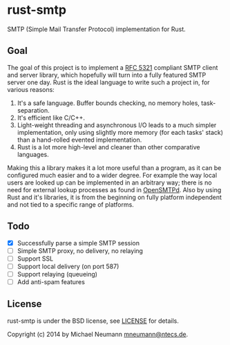 rust-smtp
=========

SMTP (Simple Mail Transfer Protocol) implementation for Rust.

## Goal

The goal of this project is to implement a [RFC 5321][RFC5321] compliant SMTP client and server library, which hopefully
will turn into a fully featured SMTP server one day. Rust is the ideal language to write such a project in, for various
reasons:

1. It's a safe language. Buffer bounds checking, no memory holes, task-separation.
2. It's efficient like C/C++.
3. Light-weight threading and asynchronous I/O leads to a much simpler implementation, only using
   slightly more memory (for each tasks' stack) than a hand-rolled evented implementation.
4. Rust is a lot more high-level and cleaner than other comparative languages.

Making this a library makes it a lot more useful than a program, as it can be configured much easier and to a wider
degree. For example the way local users are looked up can be implemented in an arbitrary way; there is no need for
external lookup processes as found in [OpenSMTPd][opensmtpd]. Also by using Rust and it's libraries, it is from the
beginning on fully platform independent and not tied to a specific range of platforms.

## Todo

- [x] Successfully parse a simple SMTP session
- [ ] Simple SMTP proxy, no delivery, no relaying
- [ ] Support SSL
- [ ] Support local delivery (on port 587)
- [ ] Support relaying (queueing)
- [ ] Add anti-spam features

[RFC5321]: http://tools.ietf.org/html/rfc5321
[opensmtpd]: http://www.opensmtpd.org/

## License
 
rust-smtp is under the BSD license, see [LICENSE][license] for details.

[license]: LICENSE

Copyright (c) 2014 by Michael Neumann <mneumann@ntecs.de>.
